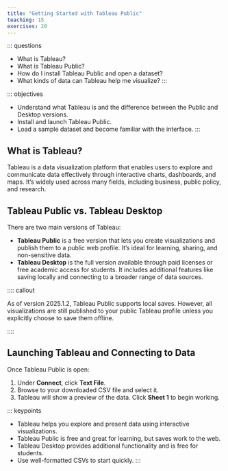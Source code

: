 ```yaml
---
title: "Getting Started with Tableau Public"
teaching: 15
exercises: 20
---
```


::: questions
- What is Tableau?
- What is Tableau Public?
- How do I install Tableau Public and open a dataset?
- What kinds of data can Tableau help me visualize?
:::

::: objectives
- Understand what Tableau is and the difference between the Public and Desktop versions.
- Install and launch Tableau Public.
- Load a sample dataset and become familiar with the interface.
:::

## What is Tableau?

Tableau is a data visualization platform that enables users to explore and communicate data effectively through interactive charts, dashboards, and maps. It’s widely used across many fields, including business, public policy, and research.

## Tableau Public vs. Tableau Desktop

There are two main versions of Tableau:

- **Tableau Public** is a free version that lets you create visualizations and publish them to a public web profile. It’s ideal for learning, sharing, and non-sensitive data.
- **Tableau Desktop** is the full version available through paid licenses or free academic access for students. It includes additional features like saving locally and connecting to a broader range of data sources.

:::: callout

As of version 2025.1.2, Tableau Public supports local saves. However, all visualizations are still published to your public Tableau profile unless you explicitly choose to save them offline.

::::

## Launching Tableau and Connecting to Data

Once Tableau Public is open:

1. Under **Connect**, click **Text File**.
2. Browse to your downloaded CSV file and select it.
3. Tableau will show a preview of the data. Click **Sheet 1** to begin working.

::: keypoints
- Tableau helps you explore and present data using interactive visualizations.
- Tableau Public is free and great for learning, but saves work to the web.
- Tableau Desktop provides additional functionality and is free for students.
- Use well-formatted CSVs to start quickly.
:::
